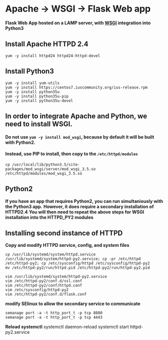 # Apache -> WSGI -> Flask Web app
**Flask Web App hosted on a LAMP server, with [WSGI](https://pypi.org/project/mod_wsgi/) integration into Python3**
## Install Apache HTTPD 2.4 
```
yum -y install httpd24 httpd24-httpd-devel
```
## Install Python3
```
yum -y install yum-utils
yum -y install https://centos7.iuscommunity.org/ius-release.rpm
yum -y install python35u
yum -y install python35u-pip
yum -y install python35u-devel
```
## In order to integrate Apache and Python, we need to install WSGI.
#### Do not use ```yum -y install mod_wsgi```, because by default it will be built with Python2.
#### Instead, use PIP to install, then copy to the ```/etc/httpd/modules```
```
cp /usr/local/lib/python3.5/site-packages/mod_wsgi/server/mod_wsgi_3.5.so /etc/httpd/modules/mod_wsgi_3.5.so
```

## Python2
**If you have an app that requires Python2, you can run simultaniously with the Python3 app.**
**However, it does require a secondary installation of HTTPD2.4**
**You will then need to repeat the above steps for WSGI installation into the HTTPD_PY2 modules**


## Installing second instance of HTTPD
**Copy and modify HTTPD service, config, and system files**
```
cp /usr/lib/systemd/system/httpd.service /usr/lib/systemd/system/httpd-py2.service; cp -pr /etc/httpd /etc/httpd-py2; cp /etc/sysconfig/httpd /etc/sysconfig/httpd-py2
mv /etc/httpd-py2/run/httpd.pid /etc/httpd-py2/run/httpd-py2.pid

vim /usr/lib/systemd/system/httpd-py2.service 
vim /etc/httpd-py2/conf.d/ssl.conf 
vim /etc/httpd-py2/conf/httpd.conf 
vim /etc/sysconfig/httpd-py2 
vim /etc/httpd-py2/conf.d/flask.conf 
```
**modify SElinux to allow the secondary service to communicate**
```
semanage port -a -t http_port_t -p tcp 8080
semanage port -a -t http_port_t -p tcp 4443
```
**Reload systemctl**
systemctl daemon-reload 
systemctl start httpd-py2.service 

